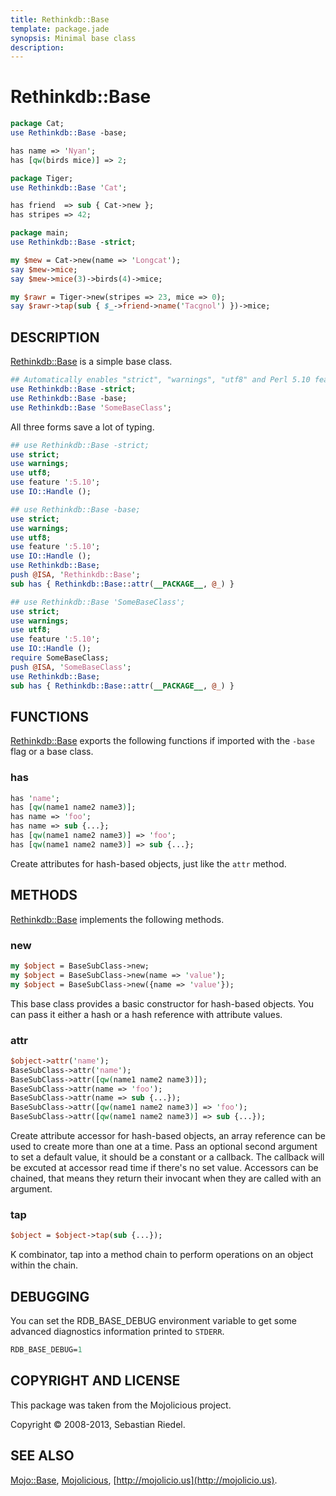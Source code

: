 ```yaml
---
title: Rethinkdb::Base
template: package.jade
synopsis: Minimal base class
description: 
---
```

# Rethinkdb::Base

```perl
package Cat;
use Rethinkdb::Base -base;

has name => 'Nyan';
has [qw(birds mice)] => 2;

package Tiger;
use Rethinkdb::Base 'Cat';

has friend  => sub { Cat->new };
has stripes => 42;

package main;
use Rethinkdb::Base -strict;

my $mew = Cat->new(name => 'Longcat');
say $mew->mice;
say $mew->mice(3)->birds(4)->mice;

my $rawr = Tiger->new(stripes => 23, mice => 0);
say $rawr->tap(sub { $_->friend->name('Tacgnol') })->mice;

```

## DESCRIPTION

[Rethinkdb::Base](/perl-rethinkdb/rethinkdb/base) is a simple base class.

```perl
## Automatically enables "strict", "warnings", "utf8" and Perl 5.10 features
use Rethinkdb::Base -strict;
use Rethinkdb::Base -base;
use Rethinkdb::Base 'SomeBaseClass';

```

All three forms save a lot of typing.

```perl
## use Rethinkdb::Base -strict;
use strict;
use warnings;
use utf8;
use feature ':5.10';
use IO::Handle ();

## use Rethinkdb::Base -base;
use strict;
use warnings;
use utf8;
use feature ':5.10';
use IO::Handle ();
use Rethinkdb::Base;
push @ISA, 'Rethinkdb::Base';
sub has { Rethinkdb::Base::attr(__PACKAGE__, @_) }

## use Rethinkdb::Base 'SomeBaseClass';
use strict;
use warnings;
use utf8;
use feature ':5.10';
use IO::Handle ();
require SomeBaseClass;
push @ISA, 'SomeBaseClass';
use Rethinkdb::Base;
sub has { Rethinkdb::Base::attr(__PACKAGE__, @_) }

```

## FUNCTIONS

[Rethinkdb::Base](/perl-rethinkdb/rethinkdb/base) exports the following functions if imported with the `-base`
flag or a base class.

### has

```perl
has 'name';
has [qw(name1 name2 name3)];
has name => 'foo';
has name => sub {...};
has [qw(name1 name2 name3)] => 'foo';
has [qw(name1 name2 name3)] => sub {...};

```

Create attributes for hash-based objects, just like the `attr` method.

## METHODS

[Rethinkdb::Base](/perl-rethinkdb/rethinkdb/base) implements the following methods.

### new

```perl
my $object = BaseSubClass->new;
my $object = BaseSubClass->new(name => 'value');
my $object = BaseSubClass->new({name => 'value'});

```

This base class provides a basic constructor for hash-based objects. You can
pass it either a hash or a hash reference with attribute values.

### attr

```perl
$object->attr('name');
BaseSubClass->attr('name');
BaseSubClass->attr([qw(name1 name2 name3)]);
BaseSubClass->attr(name => 'foo');
BaseSubClass->attr(name => sub {...});
BaseSubClass->attr([qw(name1 name2 name3)] => 'foo');
BaseSubClass->attr([qw(name1 name2 name3)] => sub {...});

```

Create attribute accessor for hash-based objects, an array reference can be
used to create more than one at a time. Pass an optional second argument to
set a default value, it should be a constant or a callback. The callback will
be excuted at accessor read time if there's no set value. Accessors can be
chained, that means they return their invocant when they are called with an
argument.

### tap

```perl
$object = $object->tap(sub {...});

```

K combinator, tap into a method chain to perform operations on an object
within the chain.

## DEBUGGING

You can set the RDB_BASE_DEBUG environment variable to get some advanced
diagnostics information printed to `STDERR`.

```perl
RDB_BASE_DEBUG=1

```

## COPYRIGHT AND LICENSE

This package was taken from the Mojolicious project.

Copyright &copy; 2008-2013, Sebastian Riedel.

## SEE ALSO

[Mojo::Base](http://metacpan.org/pod/Mojo::Base), [Mojolicious](http://metacpan.org/pod/Mojolicious), [http://mojolicio.us](http://mojolicio.us).